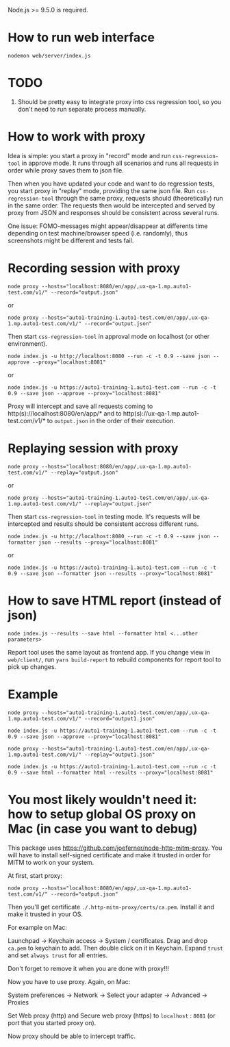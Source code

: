 Node.js >= 9.5.0 is required.

How to run web interface
===========================

```
nodemon web/server/index.js
```
TODO
========================

1. Should be pretty easy to integrate proxy into css regression tool, so you don't need to run separate process manually.

How to work with proxy
=========================

Idea is simple: you start a proxy in "record" mode and run `css-regression-tool` in approve mode. It runs through all scenarios and runs all requests in order while proxy saves them to json file.

Then when you have updated your code and want to do regression tests, you start proxy in "replay" mode, providing the same json file. Run `css-regression-tool` through the same proxy, requests should (theoretically) run in the same order. The requests then would be intercepted and served by proxy from JSON and responses should be consistent across several runs.

One issue: FOMO-messages might appear/disappear at differents time depending on test machine/browser speed (i.e. randomly), thus screenshots might be different and tests fail.

Recording session with proxy
=======================

```
node proxy --hosts="localhost:8080/en/app/,ux-qa-1.mp.auto1-test.com/v1/" --record="output.json"
```

or

```
node proxy --hosts="auto1-training-1.auto1-test.com/en/app/,ux-qa-1.mp.auto1-test.com/v1/" --record="output.json"
```

Then start `css-regression-tool` in approval mode on localhost (or other environment).

```
node index.js -u http://localhost:8080 --run -c -t 0.9 --save json --approve --proxy="localhost:8081"
```

or 

```
node index.js -u https://auto1-training-1.auto1-test.com --run -c -t 0.9 --save json --approve --proxy="localhost:8081"
```

Proxy will intercept and save all requests coming to http(s)://localhost:8080/en/app/* and to http(s)://ux-qa-1.mp.auto1-test.com/v1/* to `output.json` in the order of their execution.

Replaying session with proxy
=======================

```
node proxy --hosts="localhost:8080/en/app/,ux-qa-1.mp.auto1-test.com/v1/" --replay="output.json"
```

or 

```
node proxy --hosts="auto1-training-1.auto1-test.com/en/app/,ux-qa-1.mp.auto1-test.com/v1/" --replay="output.json"
```

Then start `css-regression-tool` in testing mode. It's requests will be intercepted and results should be consistent accross different runs.

```
node index.js -u http://localhost:8080 --run -c -t 0.9 --save json --formatter json --results --proxy="localhost:8081"
```

or

```
node index.js -u https://auto1-training-1.auto1-test.com --run -c -t 0.9 --save json --formatter json --results --proxy="localhost:8081"
```

How to save HTML report (instead of json)
=========================
```
node index.js --results --save html --formatter html <...other parameters>
```

Report tool uses the same layout as frontend app. If you change view in `web/client/`, run `yarn build-report` to rebuild components for report tool to pick up changes.

Example
======================

```
node proxy --hosts="auto1-training-1.auto1-test.com/en/app/,ux-qa-1.mp.auto1-test.com/v1/" --record="output1.json"

node index.js -u https://auto1-training-1.auto1-test.com --run -c -t 0.9 --save json --approve --proxy="localhost:8081"

node proxy --hosts="auto1-training-1.auto1-test.com/en/app/,ux-qa-1.mp.auto1-test.com/v1/" --replay="output1.json"

node index.js -u https://auto1-training-1.auto1-test.com --run -c -t 0.9 --save html --formatter html --results --proxy="localhost:8081"

```

You most likely wouldn't need it: how to setup global OS proxy on Mac (in case you want to debug)
============================================

This package uses https://github.com/joeferner/node-http-mitm-proxy. You will have to install self-signed certificate and make it trusted in order for MITM to work on your system.

At first, start proxy:

```
node proxy --hosts="localhost:8080/en/app/,ux-qa-1.mp.auto1-test.com/v1/" --record="output.json"
```

Then you'll get certificate `./.http-mitm-proxy/certs/ca.pem`. Install it and make it trusted in your OS.

For example on Mac:

Launchpad -> Keychain access -> System / certificates. Drag and drop `ca.pem` to keychain to add. Then double click on it in Keychain. Expand `trust` and set `always trust` for all entries. 

Don't forget to remove it when you are done with proxy!!!

Now you have to use proxy. Again, on Mac:

System preferences -> Network -> Select your adapter -> Advanced -> Proxies

Set Web proxy (http) and Secure web proxy (https) to `localhost` : `8081` (or port that you started proxy on).

Now proxy should be able to intercept traffic.


